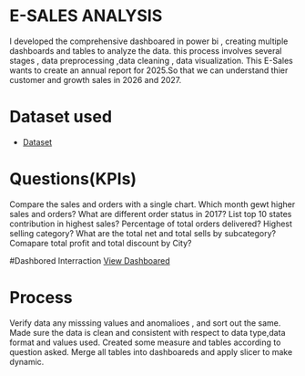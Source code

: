 # E-SALES ANALYSIS 
I developed the comprehensive dashboared in power bi , creating multiple dashboards and tables to analyze the data. this process involves  several stages , data preprocessing ,data cleaning , data visualization.
This E-Sales wants to create an annual report for 2025.So that we can understand thier customer and growth sales in 2026 and 2027.
# Dataset used
- <a href = "https://github.com/Pratiksha280702/Data-Analysis-Dashboared/blob/main/Sample%20-%20Superstore%20(2).csv">Dataset</a>

# Questions(KPIs)
Compare the sales and orders with a single chart.
Which month gewt higher sales and orders?
What are different order status in 2017?
List top 10 states contribution in highest sales?
Percentage of total orders delivered?
Highest selling category?
What are the total net and total sells by subcategory?
Comapare total profit and total discount by City? 

#Dashbored Interraction
<a href="https://github.com/Pratiksha280702/Data-Analysis-Dashboared/blob/main/USS_PROJECT.pbix">View Dashboared</a>

# Process
Verify data any misssing values and anomalioes , and sort out the same.
Made sure the data is clean and consistent with respect to data type,data format and values used.
Created some measure and tables according to question asked.
Merge all tables into dashboareds and apply slicer to make dynamic.
